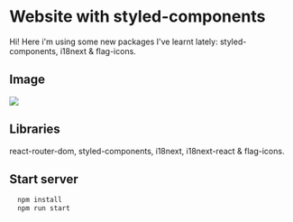 # Website with styled-components

Hi! Here i'm using some new packages I've learnt lately: styled-components, i18next & flag-icons.

## Image

<img src="https://i.ibb.co/10HSTbd/imgg.png" />

## Libraries

react-router-dom, styled-components, i18next, i18next-react & flag-icons.

## Start server

```bash
  npm install
  npm run start
```
